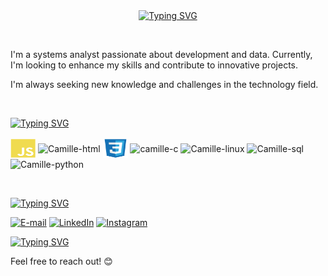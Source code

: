 <div align="center">
  <a href="https://git.io/typing-svg">
    <img src="https://readme-typing-svg.demolab.com?font=Fira+Code&weight=500&size=22&pause=1000&color=ffc0cb&center=true&vCenter=true&random=false&width=524&lines=%E2%8A%B9+Hello!+I'm+Camille+Barbosa+%E2%8A%B9+" alt="Typing SVG">
  </a>
</div>

&nbsp;
<img align="right" alt="" height="190px" src="https://media0.giphy.com/media/v1.Y2lkPTc5MGI3NjExbjdnYTI3N2h5dWtzczI3N2RodjJhbnFkYWJ3eXhudHloY3J5czV1NCZlcD12MV9pbnRlcm5hbF9naWZfYnlfaWQmY3Q9Zw/3WW4Zm1F2MeoU/giphy.gif">
<p> I'm a systems analyst passionate about development and data. Currently, I'm looking to enhance my skills and contribute to innovative projects.</p>

<div>
  <p>I'm always seeking new knowledge and challenges in the technology field.</p>
</div>

&nbsp;

<div align="left">
  <a href="https://git.io/typing-svg">
    <img src="https://readme-typing-svg.demolab.com?font=Fira+Code&weight=500&size=18&pause=1000&repeat=false&color=ffc0cb&center=false&vCenter=salse&random=false&width=524&lines=%F0%9F%A4%8D+SKILLS!+" alt="Typing SVG">
  </a>
</div>
<div style="display: inline_block"><br>
  <img align="center" alt="Camille-Js" height="30" width="40" src="https://raw.githubusercontent.com/devicons/devicon/master/icons/javascript/javascript-plain.svg">
  <img align="center" alt="Camille-html" height="30" width="40" src="https://cdn.jsdelivr.net/gh/devicons/devicon@latest/icons/html5/html5-original.svg">
  <img align="center" alt="Camille-CSS5" height="30" width="40" src="https://raw.githubusercontent.com/devicons/devicon/master/icons/css3/css3-original.svg">
  <img align="center" alt="camille-c" height="30" width="40" src="https://cdn.jsdelivr.net/gh/devicons/devicon@latest/icons/c/c-original.svg">
   <img align="center" alt="Camille-linux" height="30" width="40" src="https://cdn.jsdelivr.net/gh/devicons/devicon@latest/icons/archlinux/archlinux-original.svg">
  <img align="center" alt="Camille-sql" height="30" width="40" src="https://cdn.jsdelivr.net/gh/devicons/devicon@latest/icons/azuresqldatabase/azuresqldatabase-original.svg">
   <img align="center" alt="Camille-python" height="30" width="40" src="https://cdn.jsdelivr.net/gh/devicons/devicon@latest/icons/python/python-original.svg">
   
  
</div>

&nbsp;

<div align="left">
  <a href="https://git.io/typing-svg">
    <img src="https://readme-typing-svg.demolab.com?font=Fira+Code&weight=500&size=18&pause=1000&repeat=false&color=ffc0cb&center=false&vCenter=salse&random=false&width=524&lines=%F0%9F%A4%8D+CONNECT+WITH+ME!+" alt="Typing SVG">
  </a>
</div>

[![E-mail](https://img.shields.io/badge/-Email-000?style=for-the-badge&logo=microsoft-outlook&logoColor=ffc0cb&color:grey)](mailto:camillebarbosadossantos@gmail.com)
[![LinkedIn](https://img.shields.io/badge/-LinkedIn-000?style=for-the-badge&logo=linkedin&logoColor=ffc0cb&color:#63625f)](https://br.linkedin.com/in/camille-barbosa-96a98729b)
[![Instagram](https://img.shields.io/badge/-Instagram-000?style=for-the-badge&logo=instagram&logoColor=ffc0cb&color:#63625f)](https://www.instagram.com/dev.cami/)

<div align="left">
  <a href="https://git.io/typing-svg">
    <img src="https://readme-typing-svg.demolab.com?font=Fira+Code&weight=500&size=18&pause=1000&repeat=false&color=ffc0cb&center=false&vCenter=salse&random=false&width=524&lines=%F0%9F%A4%8D+GITHUB STATS!+" alt="Typing SVG">
  </a>
</div>




Feel free to reach out! 😊
